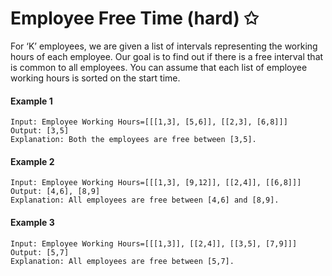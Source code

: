 # Employee Free Time (hard) ✩

For ‘K’ employees, we are given a list of intervals representing the working 
hours of each employee. Our goal is to find out if there is a free 
interval that is common to all employees. You can assume that each 
list of employee working hours is sorted on the start time.


#### Example 1
```
Input: Employee Working Hours=[[[1,3], [5,6]], [[2,3], [6,8]]]
Output: [3,5]
Explanation: Both the employees are free between [3,5].
```

#### Example 2
```
Input: Employee Working Hours=[[[1,3], [9,12]], [[2,4]], [[6,8]]]
Output: [4,6], [8,9]
Explanation: All employees are free between [4,6] and [8,9].
```


#### Example 3
```
Input: Employee Working Hours=[[[1,3]], [[2,4]], [[3,5], [7,9]]]
Output: [5,7]
Explanation: All employees are free between [5,7].
```
